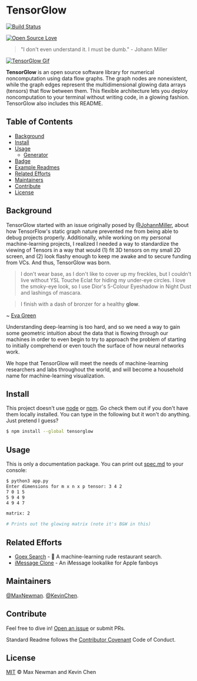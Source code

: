 # TensorGlow

[![Build Status](https://travis-ci.org/boennemann/badges.svg?branch=master)](https://github.com/maxwhoppa/tensorglow)


[![Open Source Love](https://badges.frapsoft.com/os/v2/open-source.svg?v=102)](https://github.com/ellerbrock/open-source-badge/)


> "I don't even understand it. I must be dumb." - Johann Miller

[![TensorGlow Gif](out.gi)](https://github.com/maxwhoppa/tensorglow)

**TensorGlow** is an open source software library for numerical noncomputation using data flow graphs. The graph nodes are nonexistent, while the graph edges represent the multidimensional glowing data arrays (tensors) that flow between them. This flexible architecture lets you deploy noncomputation to your terminal without writing code, in a glowing fashion. TensorGlow also includes this README.


## Table of Contents

- [Background](#background)
- [Install](#install)
- [Usage](#usage)
	- [Generator](#generator)
- [Badge](#badge)
- [Example Readmes](#example-readmes)
- [Related Efforts](#related-efforts)
- [Maintainers](#maintainers)
- [Contribute](#contribute)
- [License](#license)

## Background

TensorGlow started with an issue originally posed by [@JohannMiller](https://github.com/johannkm), about how TensorFlow's static graph nature prevented me from being able to debug projects properly. Additionally, while working on my personal machine-learning projects, I realized I needed a way to standardize the viewing of Tensors in a way that would (1) fit 3D tensors on my small 2D screen, and (2) look flashy enough to keep me awake and to secure funding from VCs. And thus, TensorGlow was born.

> I don't wear base, as I don't like to cover up my freckles, but I couldn't live without YSL Touche Eclat for hiding my under-eye circles. I love the smoky-eye look, so I use Dior's 5-Colour Eyeshadow in Night Dust and lashings of mascara.

> I finish with a dash of bronzer for a healthy **glow**.

~ [Eva Green](https://www.brainyquote.com/quotes/quotes/e/evagreen596775.html?src=t_glow)

Understanding deep-learning is too hard, and so we need a way to gain some geometric intuition about the data that is flowing through our machines in order to even begin to try to approach the problem of starting to initially comprehend or even touch the surface of how neural networks work.

We hope that TensorGlow will meet the needs of machine-learning researchers and labs throughout the world, and will become a household name for machine-learning visualization.

## Install

This project doesn't use [node](http://nodejs.org) or [npm](https://npmjs.com). Go check them out if you don't have them locally installed. You can type in the following but it won't do anything. Just pretend I guess?

```sh
$ npm install --global tensorglow
```

## Usage

This is only a documentation package. You can print out [spec.md](spec.md) to your console:

```sh
$ python3 app.py
Enter dimensions for m x n x p tensor: 3 4 2
7 0 1 5
5 9 4 9
4 9 4 7

matrix: 2

# Prints out the glowing matrix (note it's B&W in this)
```


## Related Efforts

- [Goex Search](https://github.com/johannkm/goex-search) - 💌 A machine-learning rude restaurant search.
- [iMessage Clone](https://github.com/johannkm/imessage-clone) - An iMessage lookalike for Apple fanboys

## Maintainers

[@MaxNewman](https://github.com/maxwhoppa).
[@KevinChen](https://github.com/kevchn).

## Contribute

Feel free to dive in! [Open an issue](https://github.com/Maxwhoppa/tensorglow-readme/issues/new) or submit PRs.

Standard Readme follows the [Contributor Covenant](http://contributor-covenant.org/version/1/3/0/) Code of Conduct.

## License

[MIT](LICENSE) © Max Newman and Kevin Chen
